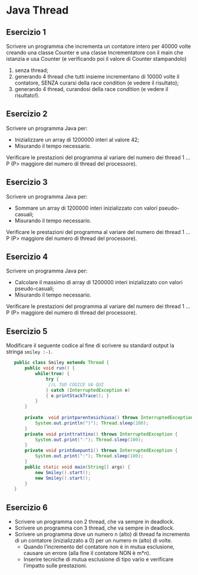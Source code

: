 # Java Thread

## Esercizio 1
Scrivere un programma che incrementa un contatore intero per 40000 volte creando una classe Counter e una classe Incrementatore con il main che istanzia e usa Counter (e verificando poi il valore di Counter stampandolo)
1. senza thread;
2. generando 4 thread che tutti insieme incrementano di 10000 volte il contatore, SENZA curarsi della race condition  (e vedere il risultato);
3. generando 4 thread, curandosi della race condition (e vedere il risultato!). 

## Esercizio 2
Scrivere un programma Java per: 
- Inizializzare un array di 1200000 interi al valore 42;
- Misurando il tempo necessario. 

Verificare le prestazioni del programma al variare del numero dei thread 1 ... P (P> maggiore del numero di thread del processore).

## Esercizio 3
Scrivere un programma Java per: 
- Sommare un array di 1200000 interi inizializzato con valori pseudo-casuali;
- Misurando il tempo necessario. 

Verificare le prestazioni del programma al variare del numero dei thread 1 ... P (P> maggiore del numero di thread del processore).

## Esercizio 4
Scrivere un programma Java per: 
- Calcolare il massimo di array di 1200000 interi inizializzato con valori pseudo-casuali;
- Misurando il tempo necessario. 

Verificare le prestazioni del programma al variare del numero dei thread 1 ... P (P> maggiore del numero di thread del processore).

## Esercizio 5
Modificare il seguente codice al fine di scrivere su standard output la stringa `smiley :-)`.
```java
   public class Smiley extends Thread {
       public void run() {
           while(true) {
               try { 
                //L TUO CODICE VA QUI
               } catch (InterruptedException e)
               { e.printStackTrace(); }
           }
       }
   
       private  void printparentesichiusa() throws InterruptedException {
           System.out.println(")"); Thread.sleep(100);
       }
       private void printtrattino() throws InterruptedException {
           System.out.print("-"); Thread.sleep(100);
       }
       private void printduepunti() throws InterruptedException {
           System.out.print(":"); Thread.sleep(100);
       }
       public static void main(String[] args) {
           new Smiley().start();
           new Smiley().start();
       }
   }
```


## Esercizio 6

- Scrivere un programma con 2 thread, che va sempre in deadlock.
- Scrivere un programma con 3 thread, che va sempre in deadlock.
- Scrivere un programma dove un numero n (alto) di thread fa incremento di un contatore (inizializzato a 0) per un numero m (alto) di volte. 
  - Quando l’incremento del contatore non è in mutua esclusione, causare un errore (alla fine il contatore NON è m*n).
  - Inserire tecniche di mutua esclusione di tipo vario e verificare l’impatto sulle prestazioni.
